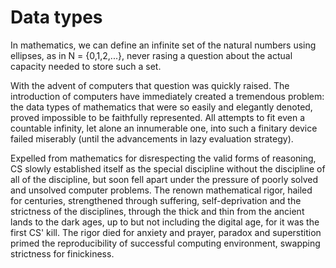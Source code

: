 # Data types

In mathematics, we can define an infinite set of the natural numbers using ellipses, as in N = {0,1,2,...}, never rasing a question about the actual capacity needed to store such a set.

With the advent of computers that question was quickly raised. The introduction of computers have immediately created a tremendous problem: the data types of mathematics that were so easily and elegantly denoted, proved impossible to be faithfully represented. All attempts to fit even a countable infinity, let alone an innumerable one, into such a finitary device failed miserably (until the advancements in lazy evaluation strategy).

Expelled from mathematics for disrespecting the valid forms of reasoning, CS slowly established itself as the special discipline without the discipline of all of the discipline, but soon fell apart under the pressure of poorly solved and unsolved computer problems. The renown mathematical rigor, hailed for centuries, strengthened through suffering, self-deprivation and the strictness of the disciplines, through the thick and thin from the ancient lands to the dark ages, up to but not including the digital age, for it was the first CS' kill. The rigor died for anxiety and prayer, paradox and superstition primed the reproducibility of successful computing environment, swapping strictness for finickiness.
